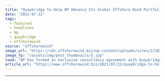 ```yaml
---
title: "Quaybridge to Help BP Advance Its Global Offshore Wind Portfolio"
date: "2021-07-22"
tags: 
  - featured
  - headlines
  - bp
  - quaybridge
  - offshorewind
source: "offshorewind"
image_url: "https://cdn.offshorewind.biz/wp-content/uploads/sites/2/2021/05/10162502/bp_illustration.jpg"
image_fp: "/assets/img/post_thumbnails/5.jpg"
lead: "BP has formed an exclusive consultancy agreement with Quaybridge, under which the two companies"
article_url: "https://www.offshorewind.biz/2021/07/22/quaybridge-to-help-bp-advance-its-global-offshore-wind-portfolio/"
---
```


---

